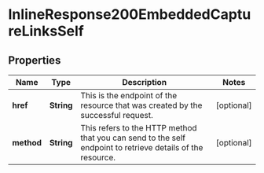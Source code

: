 
# InlineResponse200EmbeddedCaptureLinksSelf

## Properties
Name | Type | Description | Notes
------------ | ------------- | ------------- | -------------
**href** | **String** | This is the endpoint of the resource that was created by the successful request.  |  [optional]
**method** | **String** | This refers to the HTTP method that you can send to the self endpoint to retrieve details of the resource.  |  [optional]



